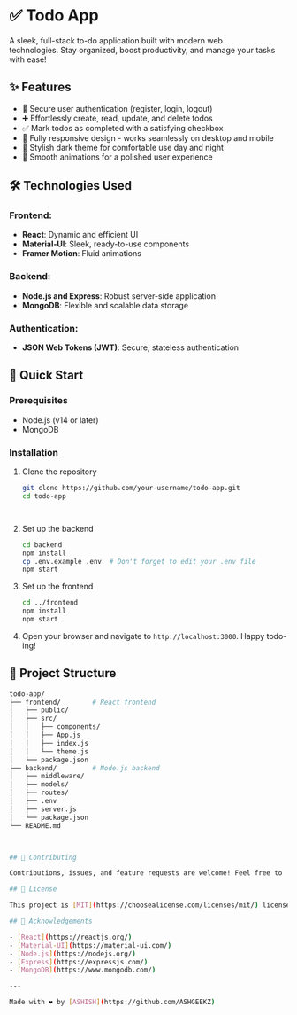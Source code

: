 # ✅ Todo App

   A sleek, full-stack to-do application built with modern web             
   technologies. Stay organized, boost productivity, and manage your tasks     with ease!

## ✨ Features

   - 🔐 Secure user authentication (register, login, logout)
   - ➕ Effortlessly create, read, update, and delete todos
   - ✅ Mark todos as completed with a satisfying checkbox
   - 📱 Fully responsive design - works seamlessly on desktop and mobile
   - 🌙 Stylish dark theme for comfortable use day and night
   - 🚀 Smooth animations for a polished user experience

## 🛠️ Technologies Used

### Frontend:
   - **React**: Dynamic and efficient UI
   - **Material-UI**: Sleek, ready-to-use components
   - **Framer Motion**: Fluid animations

### Backend:
   - **Node.js and Express**: Robust server-side application
   - **MongoDB**: Flexible and scalable data storage

### Authentication:
   - **JSON Web Tokens (JWT)**: Secure, stateless authentication

## 🚀 Quick Start

### Prerequisites

   - Node.js (v14 or later)
   - MongoDB

### Installation

1. Clone the repository

   ```sh
   git clone https://github.com/your-username/todo-app.git
   cd todo-app
   



2. Set up the backend

   ```sh
   cd backend
   npm install
   cp .env.example .env  # Don't forget to edit your .env file
   npm start
   

3. Set up the frontend

   ```sh
   cd ../frontend
   npm install
   npm start
   

4. Open your browser and navigate to `http://localhost:3000`. Happy todo-ing!

## 📁 Project Structure

   ```sh
   todo-app/
   ├── frontend/        # React frontend
   │   ├── public/
   │   ├── src/
   │   │   ├── components/
   │   │   ├── App.js
   │   │   ├── index.js
   │   │   └── theme.js
   │   └── package.json
   ├── backend/         # Node.js backend
   │   ├── middleware/
   │   ├── models/
   │   ├── routes/
   │   ├── .env
   │   ├── server.js
   │   └── package.json
   └── README.md



## 🤝 Contributing

   Contributions, issues, and feature requests are welcome! Feel free to       check [issues page](https://github.com/ASHGEEKZ/todo-app/issues).

## 📝 License

   This project is [MIT](https://choosealicense.com/licenses/mit/) licensed.

## 👏 Acknowledgements

   - [React](https://reactjs.org/)
   - [Material-UI](https://material-ui.com/)
   - [Node.js](https://nodejs.org/)
   - [Express](https://expressjs.com/)
   - [MongoDB](https://www.mongodb.com/)

   ---

Made with ❤️ by [ASHISH](https://github.com/ASHGEEKZ)
